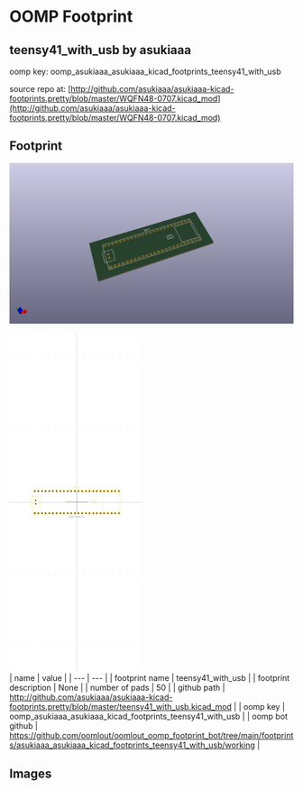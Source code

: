 # OOMP Footprint  
## teensy41_with_usb  by asukiaaa  
  
oomp key: oomp_asukiaaa_asukiaaa_kicad_footprints_teensy41_with_usb  
  
source repo at: [http://github.com/asukiaaa/asukiaaa-kicad-footprints.pretty/blob/master/WQFN48-0707.kicad_mod](http://github.com/asukiaaa/asukiaaa-kicad-footprints.pretty/blob/master/WQFN48-0707.kicad_mod)  
## Footprint  
  
[![working_kicad_pcb_3d.png](working_kicad_pcb_3d_600.png)](working_kicad_pcb_3d.png)  
  
[![working.png](working_600.png)](working.png)  
| name | value | 
| --- | --- | 
| footprint name | teensy41_with_usb | 
| footprint description | None | 
| number of pads | 50 | 
| github path | http://github.com/asukiaaa/asukiaaa-kicad-footprints.pretty/blob/master/teensy41_with_usb.kicad_mod | 
| oomp key | oomp_asukiaaa_asukiaaa_kicad_footprints_teensy41_with_usb | 
| oomp bot github | https://github.com/oomlout/oomlout_oomp_footprint_bot/tree/main/footprints/asukiaaa_asukiaaa_kicad_footprints_teensy41_with_usb/working | 
## Images  
